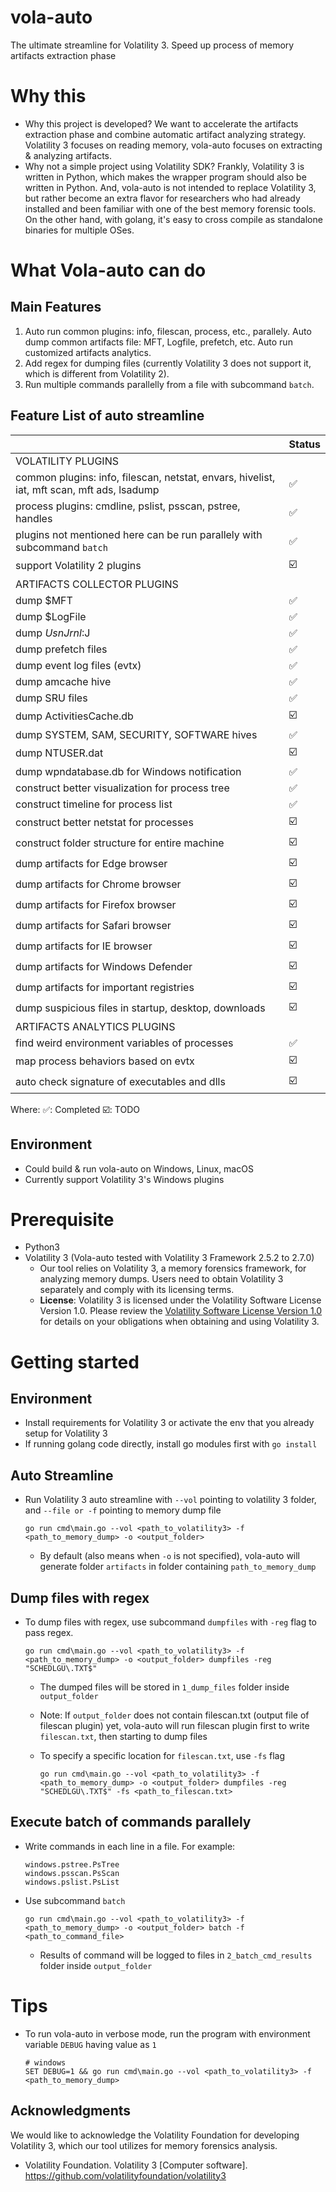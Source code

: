 # vola-auto
The ultimate streamline for Volatility 3. Speed up process of memory artifacts extraction phase

# Why this
- Why this project is developed? We want to accelerate the artifacts extraction phase and combine automatic artifact analyzing strategy. Volatility 3 focuses on reading memory, vola-auto focuses on extracting & analyzing artifacts. 
- Why not a simple project using Volatility SDK? Frankly, Volatility 3 is written in Python, which makes the wrapper program should also be written in Python. And, vola-auto is not intended to replace Volatility 3, but rather become an extra flavor for researchers who had already installed and been familiar with one of the best memory forensic tools. On the other hand, with golang, it's easy to cross compile as standalone binaries for multiple OSes.

# What Vola-auto can do
## Main Features
1. Auto run common plugins: info, filescan, process, etc., parallely. Auto dump common artifacts file: MFT, Logfile, prefetch, etc. Auto run customized artifacts analytics.
2. Add regex for dumping files (currently Volatility 3 does not support it, which is different from Volatility 2).
3. Run multiple commands parallelly from a file with subcommand `batch`.

## Feature List of auto streamline
|                       | Status |
| --------------------- | ------- |
| VOLATILITY PLUGINS |  |
| common plugins: info, filescan, netstat, envars, hivelist, iat, mft scan, mft ads, lsadump       | ✅     |
| process plugins: cmdline, pslist, psscan, pstree, handles       | ✅     |
| plugins not mentioned here can be run parallely with subcommand `batch`       |   ✅   |
| support Volatility 2 plugins       |   ☑️   |
| ARTIFACTS COLLECTOR PLUGINS |  |
| dump $MFT      | ✅     |
| dump $LogFile      | ✅     |
| dump $UsnJrnl:$J      | ✅     |
| dump prefetch files      | ✅     |
| dump event log files (evtx)      | ✅     |
| dump amcache hive      | ✅     |
| dump SRU files      | ✅     |
| dump ActivitiesCache.db      | ☑️     |
| dump SYSTEM, SAM, SECURITY, SOFTWARE hives       | ✅     |
| dump NTUSER.dat       | ☑️     |
| dump wpndatabase.db for Windows notification       | ✅     |
| construct better visualization for process tree        | ✅     |
| construct timeline for process list        | ✅     |
| construct better netstat for processes        | ☑️     |
| construct folder structure for entire machine        | ☑️     |
| dump artifacts for Edge browser        | ☑️     |
| dump artifacts for Chrome browser        | ☑️     |
| dump artifacts for Firefox browser        | ☑️     |
| dump artifacts for Safari browser        | ☑️     |
| dump artifacts for IE browser        | ☑️     |
| dump artifacts for Windows Defender        | ☑️     |
| dump artifacts for important registries        | ☑️     |
| dump suspicious files in startup, desktop, downloads        | ☑️     |
| ARTIFACTS ANALYTICS PLUGINS |  |
| find weird environment variables of processes        | ✅     |
| map process behaviors based on evtx        | ☑️     |
| auto check signature of executables and dlls          | ☑️     |


Where:
✅: Completed      ☑️: TODO

## Environment
- Could build & run vola-auto on Windows, Linux, macOS
- Currently support Volatility 3's Windows plugins

# Prerequisite
- Python3
- Volatility 3 (Vola-auto tested with Volatility 3 Framework 2.5.2 to 2.7.0)
    - Our tool relies on Volatility 3, a memory forensics framework, for analyzing memory dumps. Users need to obtain Volatility 3 separately and comply with its licensing terms.
    - **License**: Volatility 3 is licensed under the Volatility Software License Version 1.0. Please review the [Volatility Software License Version 1.0](https://www.volatilityfoundation.org/license/vsl-v1.0) for details on your obligations when obtaining and using Volatility 3.

# Getting started
## Environment
- Install requirements for Volatility 3 or activate the env that you already setup for Volatility 3
- If running golang code directly, install go modules first with `go install`

## Auto Streamline
- Run Volatility 3 auto streamline with `--vol` pointing to volatility 3 folder, and `--file or -f` pointing to memory dump file

    ```
    go run cmd\main.go --vol <path_to_volatility3> -f <path_to_memory_dump> -o <output_folder>
    ```

    - By default (also means when `-o` is not specified), vola-auto will generate folder `artifacts` in folder containing `path_to_memory_dump`

## Dump files with regex
- To dump files with regex, use subcommand `dumpfiles` with `-reg` flag to pass regex.

    ```
    go run cmd\main.go --vol <path_to_volatility3> -f <path_to_memory_dump> -o <output_folder> dumpfiles -reg "SCHEDLGU\.TXT$"
    ```
    - The dumped files will be stored in `1_dump_files` folder inside `output_folder`

    - Note: If `output_folder` does not contain filescan.txt (output file of filescan plugin) yet, vola-auto will run filescan plugin first to write `filescan.txt`, then starting to dump files
    - To specify a specific location for `filescan.txt`, use `-fs` flag

        ```
        go run cmd\main.go --vol <path_to_volatility3> -f <path_to_memory_dump> -o <output_folder> dumpfiles -reg "SCHEDLGU\.TXT$" -fs <path_to_filescan.txt>
        ```

## Execute batch of commands parallely
- Write commands in each line in a file. For example:
    ```
    windows.pstree.PsTree
    windows.psscan.PsScan
    windows.pslist.PsList
    ```

- Use subcommand `batch`

    ```
    go run cmd\main.go --vol <path_to_volatility3> -f <path_to_memory_dump> -o <output_folder> batch -f <path_to_command_file>
    ```

    - Results of command will be logged to files in `2_batch_cmd_results` folder inside `output_folder`

# Tips
- To run vola-auto in verbose mode, run the program with environment variable `DEBUG` having value as `1`

    ```
    # windows
    SET DEBUG=1 && go run cmd\main.go --vol <path_to_volatility3> -f <path_to_memory_dump>
    ```

## Acknowledgments

We would like to acknowledge the Volatility Foundation for developing Volatility 3, which our tool utilizes for memory forensics analysis.
- Volatility Foundation. Volatility 3 [Computer software]. https://github.com/volatilityfoundation/volatility3
